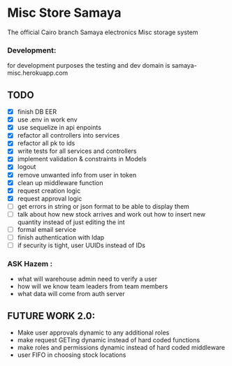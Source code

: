 # Misc Store Samaya 
The official Cairo branch Samaya electronics Misc storage system

### Development:
for development purposes the testing and dev domain is samaya-misc.herokuapp.com


## TODO
 - [X] finish DB EER
 - [X] use .env in work env
 - [X] use sequelize in api enpoints
 - [X] refactor all controllers into services
 - [X] refactor all pk to ids
 - [X] write tests for all services and controllers
 - [X] implement validation & constraints in Models
 - [X] logout
 - [X] remove unwanted info from user in token
 - [X] clean up middleware function
 - [X] request creation logic
 - [X] request approval logic
 - [ ] get errors in string or json format to be able to display them
 - [ ] talk about how new stock arrives and work out how to insert new quantity instead of just editing the int
 - [ ] formal email service
 - [ ] finish authentication with ldap
 - [ ] if security is tight, user UUIDs instead of IDs

### ASK Hazem :
 - what will warehouse admin need to verify a user
 - how will we know team leaders from team members
 - what data will come from auth server

## FUTURE WORK 2.0:
 - Make user approvals dynamic to any additional roles
 - make request GETing dynamic instead of hard coded functions
 - make roles and permissions dynamic instead of hard coded middleware
 - user FIFO in choosing stock locations